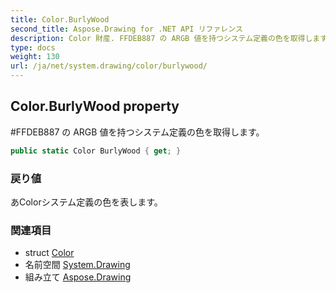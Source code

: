 ```yaml
---
title: Color.BurlyWood
second_title: Aspose.Drawing for .NET API リファレンス
description: Color 財産. FFDEB887 の ARGB 値を持つシステム定義の色を取得します
type: docs
weight: 130
url: /ja/net/system.drawing/color/burlywood/
---
```

## Color.BurlyWood property

#FFDEB887 の ARGB 値を持つシステム定義の色を取得します。

```csharp
public static Color BurlyWood { get; }
```

### 戻り値

あColorシステム定義の色を表します。

### 関連項目

* struct [Color](../)
* 名前空間 [System.Drawing](../../color/)
* 組み立て [Aspose.Drawing](../../../)


